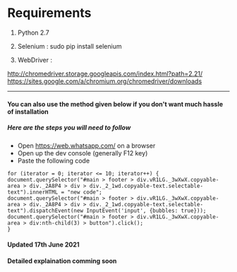 # Requirements


1) Python 2.7

2) Selenium : sudo pip install selenium

3) WebDriver : 

http://chromedriver.storage.googleapis.com/index.html?path=2.21/
https://sites.google.com/a/chromium.org/chromedriver/downloads



------------------------

#### You can also use the method given below if you don't want much hassle of installation


##### Here are the steps you will need to follow

 - Open https://web.whatsapp.com/ on a browser
 - Open up the dev console (generally F12 key)
 - Paste the following code

 ```
for (iterator = 0; iterator <= 10; iterator++) {
document.querySelector("#main > footer > div.vR1LG._3wXwX.copyable-area > div._2A8P4 > div > div._2_1wd.copyable-text.selectable-text").innerHTML = "new code";
document.querySelector("#main > footer > div.vR1LG._3wXwX.copyable-area > div._2A8P4 > div > div._2_1wd.copyable-text.selectable-text").dispatchEvent(new InputEvent('input', {bubbles: true}));
document.querySelector("#main > footer > div.vR1LG._3wXwX.copyable-area > div:nth-child(3) > button").click();
}
```
#### Updated 17th June 2021

#### Detailed explaination comming soon
